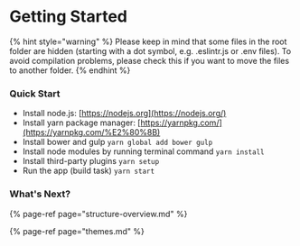 # Getting Started

{% hint style="warning" %}
Please keep in mind that some files in the root folder are hidden \(starting with a dot symbol, e.g. .eslintr.js or .env files\). To avoid compilation problems, please check this if you want to move the files to another folder.
{% endhint %}

### Quick Start

* Install node.js: [https://nodejs.org​](https://nodejs.org/)
* Install yarn package manager: [https://yarnpkg.com/​](https://yarnpkg.com/%E2%80%8B)
* Install bower and gulp `yarn global add bower gulp`
* Install node modules by running terminal command `yarn install`
* Install third-party plugins `yarn setup`
* Run the app \(build task\) `yarn start`

### What's Next?

{% page-ref page="structure-overview.md" %}

{% page-ref page="themes.md" %}



